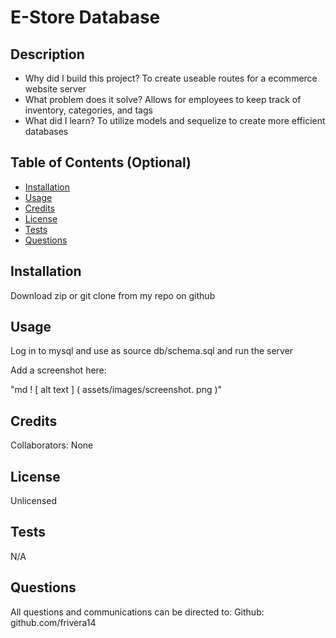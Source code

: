 
# E-Store Database
## Description
  
- Why did I build this project? To create useable routes for a ecommerce website server
- What problem does it solve? Allows for employees to keep track of inventory, categories, and tags
- What did I learn? To utilize models and sequelize to create more efficient databases
  
## Table of Contents (Optional)
  
- [Installation](#installation)
- [Usage](#usage)
- [Credits](#credits)
- [License](#license)
- [Tests](#tests)
- [Questions](#questions)
  
## Installation

Download zip or git clone from my repo on github

## Usage
  
Log in to mysql and use as source db/schema.sql and run the server

Add a screenshot here:
  
"md ! [ alt text ] ( assets/images/screenshot. png )"
  
## Credits
  
Collaborators: None 
  
## License
  
Unlicensed

## Tests
  
N/A
  
## Questions
  
All questions and communications can be directed to:
Github: github.com/frivera14 
